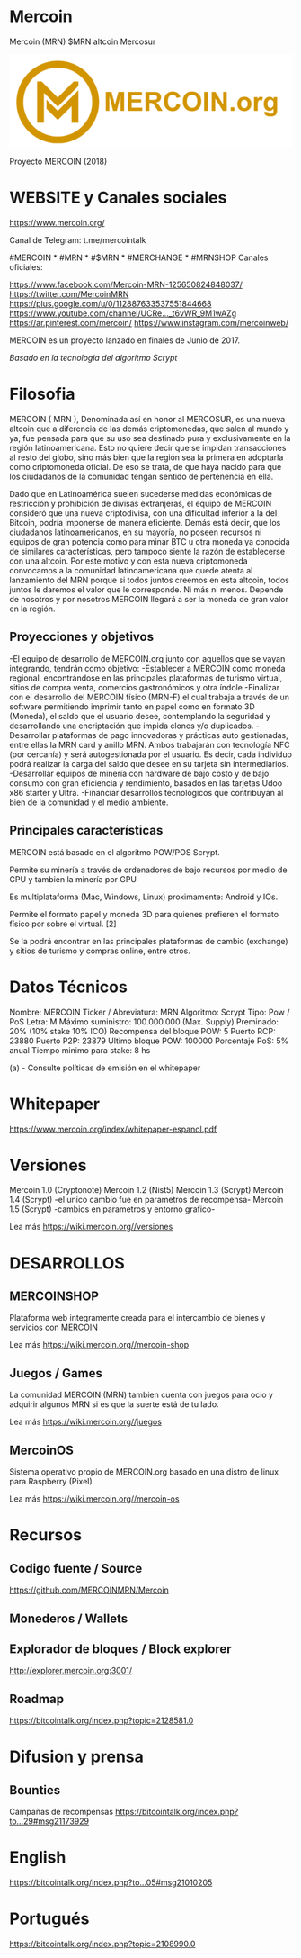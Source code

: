 <!-- TITLE: Mercoin -->
<!-- SUBTITLE: LA CRIPTOMONEDA MÁS IMPORTANTE DE LA REGIÓN LATINOAMERICANA. -->

# Mercoin
Mercoin (MRN) $MRN altcoin Mercosur


![Zravbns](/uploads/zravbns.png "Zravbns")


Proyecto MERCOIN (2018)


# WEBSITE y Canales sociales

https://www.mercoin.org/

Canal de Telegram: t.me/mercointalk

#MERCOIN * #MRN * #$MRN * #MERCHANGE * #MRNSHOP
Canales oficiales:

https://www.facebook.com/Mercoin-MRN-125650824848037/
https://twitter.com/MercoinMRN
https://plus.google.com/u/0/112887633537551844668
https://www.youtube.com/channel/UCRe..._t6vWR_9M1wAZg
https://ar.pinterest.com/mercoin/
https://www.instagram.com/mercoinweb/


MERCOIN es un proyecto lanzado en finales de Junio de 2017. 

*Basado en la tecnologia del algoritmo Scrypt*


# Filosofia

MERCOIN ( MRN ),
Denominada así en honor al MERCOSUR, es una nueva altcoin que a diferencia de las demás criptomonedas, que salen al mundo y ya, fue pensada para que su uso sea destinado pura y exclusivamente en la región latinoamericana. Esto no quiere decir que se impidan transacciones al resto del globo, sino más bien que la región sea la primera en adoptarla como criptomoneda oficial. De eso se trata, de que haya nacido para que los ciudadanos de la comunidad tengan sentido de pertenencia en ella.

Dado que en Latinoamérica suelen sucederse medidas económicas de restricción y prohibición de divisas extranjeras, el equipo de MERCOIN consideró que una nueva criptodivisa, con una dificultad inferior a la del Bitcoin, podría imponerse de manera eficiente. Demás está decir, que los ciudadanos latinoamericanos, en su mayoría, no poseen recursos ni equipos de gran potencia como para minar BTC u otra moneda ya conocida de similares características, pero tampoco siente la razón de establecerse con una altcoin. Por este motivo y con esta nueva criptomoneda convocamos a la comunidad latinoamericana que quede atenta al lanzamiento del MRN porque si todos juntos creemos en esta altcoin, todos juntos le daremos el valor que le corresponde. Ni más ni menos. Depende de nosotros y por nosotros MERCOIN llegará a ser la moneda de gran valor en la región.

## Proyecciones y objetivos

-El equipo de desarrollo de MERCOIN.org junto con aquellos que se vayan integrando, tendrán como objetivo:
-Establecer a MERCOIN como moneda regional, encontrándose en las principales plataformas de turismo virtual, sitios de compra venta, comercios gastronómicos y otra índole
-Finalizar con el desarrollo del MERCOIN físico (MRN-F) el cual trabaja a través de un software permitiendo imprimir tanto en papel como en formato 3D (Moneda), el saldo que el usuario desee, contemplando la seguridad y desarrollando una encriptación que impida clones y/o duplicados.
-Desarrollar plataformas de pago innovadoras y prácticas auto gestionadas, entre ellas la MRN card y anillo MRN. Ambos trabajarán con tecnología NFC (por cercanía) y será autogestionada por el usuario. Es decir, cada individuo podrá realizar la carga del saldo que desee en su tarjeta sin intermediarios.
-Desarrollar equipos de minería con hardware de bajo costo y de bajo consumo con gran eficiencia y rendimiento, basados en las tarjetas Udoo x86 starter y Ultra.
-Financiar desarrollos tecnológicos que contribuyan al bien de la comunidad y el medio ambiente.



## Principales características




MERCOIN está basado en el algoritmo POW/POS Scrypt. 


Permite su minería a través de ordenadores de bajo recursos por medio de CPU y tambien la minería por GPU 


Es multiplataforma (Mac, Windows, Linux) proximamente: Android y IOs.


Permite el formato papel y moneda 3D para quienes prefieren el formato físico por sobre el virtual. [2]

Se la podrá encontrar en las principales plataformas de cambio (exchange) y sitios de turismo y compras online, entre otros.





# Datos Técnicos

Nombre: MERCOIN
Ticker / Abreviatura: MRN
Algoritmo: Scrypt
Tipo: Pow / PoS
Letra: M
Máximo suministro: 100.000.000 (Max. Supply)
Preminado: 20% (10% stake 10% ICO)
Recompensa del bloque POW: 5
Puerto RCP: 23880
Puerto P2P: 23879
Ultimo bloque POW: 100000
Porcentaje PoS: 5% anual
Tiempo minimo para stake: 8 hs


(a) - Consulte políticas de emisión en el whitepaper

# Whitepaper

https://www.mercoin.org/index/whitepaper-espanol.pdf


# Versiones

Mercoin 1.0 (Cryptonote)
Mercoin 1.2 (Nist5)
Mercoin 1.3 (Scrypt)
Mercoin 1.4 (Scrypt) -el unico cambio fue en parametros de recompensa-
Mercoin 1.5 (Scrypt) -cambios en parametros y entorno grafico-

Lea más https://wiki.mercoin.org//versiones





# DESARROLLOS

## MERCOINSHOP
Plataforma web integramente creada para el intercambio de bienes y servicios con MERCOIN

Lea más https://wiki.mercoin.org//mercoin-shop





## Juegos / Games
La comunidad MERCOIN (MRN) tambien cuenta con juegos para ocio y adquirir algunos MRN si es que la suerte está de tu lado. 

Lea más https://wiki.mercoin.org//juegos

## MercoinOS
Sistema operativo propio de MERCOIN.org basado en una distro de linux para Raspberry (Pixel)

Lea más https://wiki.mercoin.org//mercoin-os




# Recursos

## Codigo fuente / Source

https://github.com/MERCOINMRN/Mercoin


## Monederos / Wallets


## Explorador de bloques / Block explorer
http://explorer.mercoin.org:3001/







## Roadmap


https://bitcointalk.org/index.php?topic=2128581.0


# Difusion y prensa
## Bounties
Campañas de recompensas
https://bitcointalk.org/index.php?to...29#msg21173929


# English
https://bitcointalk.org/index.php?to...05#msg21010205

# Portugués
https://bitcointalk.org/index.php?topic=2108990.0

